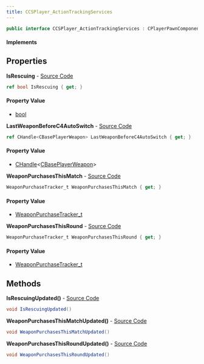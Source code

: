 ```yaml
---
title: CCSPlayer_ActionTrackingServices
---
```


```csharp
public interface CCSPlayer_ActionTrackingServices : CPlayerPawnComponent, ISchemaClass<CPlayerPawnComponent>, ISchemaClass<CCSPlayer_ActionTrackingServices>, ISchemaField, ISchemaClass, INativeHandle
```

#### Implements

## Properties

**IsRescuing** - [Source Code](https://github.com/swiftly-solution/swiftlys2/blob/master/managed/src/SwiftlyS2.Generated/Schemas/Interfaces/CCSPlayer_ActionTrackingServices.cs#L18)

```csharp
ref bool IsRescuing { get; }
```

#### Property Value

- [bool](https://learn.microsoft.com/dotnet/api/system.boolean)

**LastWeaponBeforeC4AutoSwitch** - [Source Code](https://github.com/swiftly-solution/swiftlys2/blob/master/managed/src/SwiftlyS2.Generated/Schemas/Interfaces/CCSPlayer_ActionTrackingServices.cs#L16)

```csharp
ref CHandle<CBasePlayerWeapon> LastWeaponBeforeC4AutoSwitch { get; }
```

#### Property Value

- [CHandle](/docs/api/shared/natives/chandle-1)<[CBasePlayerWeapon](/docs/api/shared/schemadefinitions/cbaseplayerweapon)>

**WeaponPurchasesThisMatch** - [Source Code](https://github.com/swiftly-solution/swiftlys2/blob/master/managed/src/SwiftlyS2.Generated/Schemas/Interfaces/CCSPlayer_ActionTrackingServices.cs#L20)

```csharp
WeaponPurchaseTracker_t WeaponPurchasesThisMatch { get; }
```

#### Property Value

- [WeaponPurchaseTracker_t](/docs/api/shared/schemadefinitions/weaponpurchasetracker_t)

**WeaponPurchasesThisRound** - [Source Code](https://github.com/swiftly-solution/swiftlys2/blob/master/managed/src/SwiftlyS2.Generated/Schemas/Interfaces/CCSPlayer_ActionTrackingServices.cs#L22)

```csharp
WeaponPurchaseTracker_t WeaponPurchasesThisRound { get; }
```

#### Property Value

- [WeaponPurchaseTracker_t](/docs/api/shared/schemadefinitions/weaponpurchasetracker_t)

## Methods

**IsRescuingUpdated()** - [Source Code](https://github.com/swiftly-solution/swiftlys2/blob/master/managed/src/SwiftlyS2.Generated/Schemas/Interfaces/CCSPlayer_ActionTrackingServices.cs#L24)

```csharp
void IsRescuingUpdated()
```

**WeaponPurchasesThisMatchUpdated()** - [Source Code](https://github.com/swiftly-solution/swiftlys2/blob/master/managed/src/SwiftlyS2.Generated/Schemas/Interfaces/CCSPlayer_ActionTrackingServices.cs#L25)

```csharp
void WeaponPurchasesThisMatchUpdated()
```

**WeaponPurchasesThisRoundUpdated()** - [Source Code](https://github.com/swiftly-solution/swiftlys2/blob/master/managed/src/SwiftlyS2.Generated/Schemas/Interfaces/CCSPlayer_ActionTrackingServices.cs#L26)

```csharp
void WeaponPurchasesThisRoundUpdated()
```

